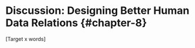 Discussion: Designing Better Human Data Relations {#chapter-8}
=======================
[Target x words]
